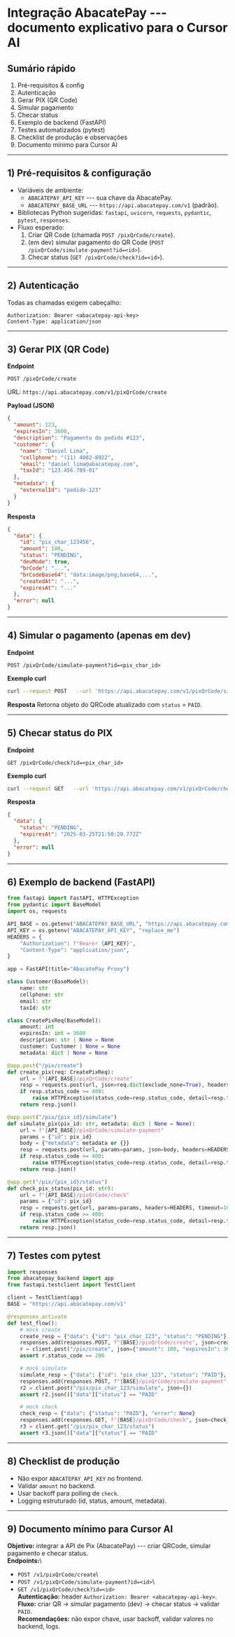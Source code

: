 # Integração AbacatePay --- documento explicativo para o Cursor AI

## Sumário rápido

1.  Pré-requisitos & config
2.  Autenticação
3.  Gerar PIX (QR Code)
4.  Simular pagamento
5.  Checar status
6.  Exemplo de backend (FastAPI)
7.  Testes automatizados (pytest)
8.  Checklist de produção e observações
9.  Documento mínimo para Cursor AI

------------------------------------------------------------------------

## 1) Pré-requisitos & configuração

-   Variáveis de ambiente:
    -   `ABACATEPAY_API_KEY` --- sua chave da AbacatePay.
    -   `ABACATEPAY_BASE_URL` --- `https://api.abacatepay.com/v1`
        (padrão).
-   Bibliotecas Python sugeridas: `fastapi`, `uvicorn`, `requests`,
    `pydantic`, `pytest`, `responses`.
-   Fluxo esperado:
    1.  Criar QR Code (chamada `POST /pixQrCode/create`).
    2.  (em dev) simular pagamento do QR Code
        (`POST /pixQrCode/simulate-payment?id=<id>`).
    3.  Checar status (`GET /pixQrCode/check?id=<id>`).

------------------------------------------------------------------------

## 2) Autenticação

Todas as chamadas exigem cabeçalho:

``` http
Authorization: Bearer <abacatepay-api-key>
Content-Type: application/json
```

------------------------------------------------------------------------

## 3) Gerar PIX (QR Code)

**Endpoint**

    POST /pixQrCode/create

URL: `https://api.abacatepay.com/v1/pixQrCode/create`

**Payload (JSON)**

``` json
{
  "amount": 123,
  "expiresIn": 3600,
  "description": "Pagamento do pedido #123",
  "customer": {
    "name": "Daniel Lima",
    "cellphone": "(11) 4002-8922",
    "email": "daniel_lima@abacatepay.com",
    "taxId": "123.456.789-01"
  },
  "metadata": {
    "externalId": "pedido-123"
  }
}
```

**Resposta**

``` json
{
  "data": {
    "id": "pix_char_123456",
    "amount": 100,
    "status": "PENDING",
    "devMode": true,
    "brCode": "...",
    "brCodeBase64": "data:image/png;base64,...",
    "createdAt": "...",
    "expiresAt": "..."
  },
  "error": null
}
```

------------------------------------------------------------------------

## 4) Simular o pagamento (apenas em dev)

**Endpoint**

    POST /pixQrCode/simulate-payment?id=<pix_char_id>

**Exemplo curl**

``` bash
curl --request POST   --url 'https://api.abacatepay.com/v1/pixQrCode/simulate-payment?id=pix_char_123456'   --header 'Authorization: Bearer <token>'   --header 'Content-Type: application/json'   --data '{ "metadata": {} }'
```

**Resposta** Retorna objeto do QRCode atualizado com `status` = `PAID`.

------------------------------------------------------------------------

## 5) Checar status do PIX

**Endpoint**

    GET /pixQrCode/check?id=<pix_char_id>

**Exemplo curl**

``` bash
curl --request GET   --url 'https://api.abacatepay.com/v1/pixQrCode/check?id=pix_char_123456'   --header 'Authorization: Bearer <token>'
```

**Resposta**

``` json
{
  "data": {
    "status": "PENDING",
    "expiresAt": "2025-03-25T21:50:20.772Z"
  },
  "error": null
}
```

------------------------------------------------------------------------

## 6) Exemplo de backend (FastAPI)

``` python
from fastapi import FastAPI, HTTPException
from pydantic import BaseModel
import os, requests

API_BASE = os.getenv("ABACATEPAY_BASE_URL", "https://api.abacatepay.com/v1")
API_KEY = os.getenv("ABACATEPAY_API_KEY", "replace_me")
HEADERS = {
    "Authorization": f"Bearer {API_KEY}",
    "Content-Type": "application/json",
}

app = FastAPI(title="AbacatePay Proxy")

class Customer(BaseModel):
    name: str
    cellphone: str
    email: str
    taxId: str

class CreatePixReq(BaseModel):
    amount: int
    expiresIn: int = 3600
    description: str | None = None
    customer: Customer | None = None
    metadata: dict | None = None

@app.post("/pix/create")
def create_pix(req: CreatePixReq):
    url = f"{API_BASE}/pixQrCode/create"
    resp = requests.post(url, json=req.dict(exclude_none=True), headers=HEADERS, timeout=10)
    if resp.status_code >= 400:
        raise HTTPException(status_code=resp.status_code, detail=resp.text)
    return resp.json()

@app.post("/pix/{pix_id}/simulate")
def simulate_pix(pix_id: str, metadata: dict | None = None):
    url = f"{API_BASE}/pixQrCode/simulate-payment"
    params = {"id": pix_id}
    body = {"metadata": metadata or {}}
    resp = requests.post(url, params=params, json=body, headers=HEADERS, timeout=10)
    if resp.status_code >= 400:
        raise HTTPException(status_code=resp.status_code, detail=resp.text)
    return resp.json()

@app.get("/pix/{pix_id}/status")
def check_pix_status(pix_id: str):
    url = f"{API_BASE}/pixQrCode/check"
    params = {"id": pix_id}
    resp = requests.get(url, params=params, headers=HEADERS, timeout=10)
    if resp.status_code >= 400:
        raise HTTPException(status_code=resp.status_code, detail=resp.text)
    return resp.json()
```

------------------------------------------------------------------------

## 7) Testes com pytest

``` python
import responses
from abacatepay_backend import app
from fastapi.testclient import TestClient

client = TestClient(app)
BASE = "https://api.abacatepay.com/v1"

@responses.activate
def test_flow():
    # mock create
    create_resp = {"data": {"id": "pix_char_123", "status": "PENDING"}, "error": None}
    responses.add(responses.POST, f"{BASE}/pixQrCode/create", json=create_resp, status=200)
    r = client.post("/pix/create", json={"amount": 100, "expiresIn": 3600})
    assert r.status_code == 200

    # mock simulate
    simulate_resp = {"data": {"id": "pix_char_123", "status": "PAID"}, "error": None}
    responses.add(responses.POST, f"{BASE}/pixQrCode/simulate-payment", json=simulate_resp, status=200)
    r2 = client.post("/pix/pix_char_123/simulate", json={})
    assert r2.json()["data"]["status"] == "PAID"

    # mock check
    check_resp = {"data": {"status": "PAID"}, "error": None}
    responses.add(responses.GET, f"{BASE}/pixQrCode/check", json=check_resp, status=200)
    r3 = client.get("/pix/pix_char_123/status")
    assert r3.json()["data"]["status"] == "PAID"
```

------------------------------------------------------------------------

## 8) Checklist de produção

-   Não expor `ABACATEPAY_API_KEY` no frontend.
-   Validar `amount` no backend.
-   Usar backoff para polling de `check`.
-   Logging estruturado (id, status, amount, metadata).

------------------------------------------------------------------------

## 9) Documento mínimo para Cursor AI

**Objetivo:** integrar a API de Pix (AbacatePay) --- criar QRCode,
simular pagamento e checar status.\
**Endpoints:**\
- `POST /v1/pixQrCode/create`\
- `POST /v1/pixQrCode/simulate-payment?id=<id>`\
- `GET /v1/pixQrCode/check?id=<id>`\
**Autenticação:** header `Authorization: Bearer <abacatepay-api-key>`.\
**Fluxo:** criar QR -\> simular pagamento (dev) -\> checar status -\>
validar `PAID`.\
**Recomendações:** não expor chave, usar backoff, validar valores no
backend, logs.
